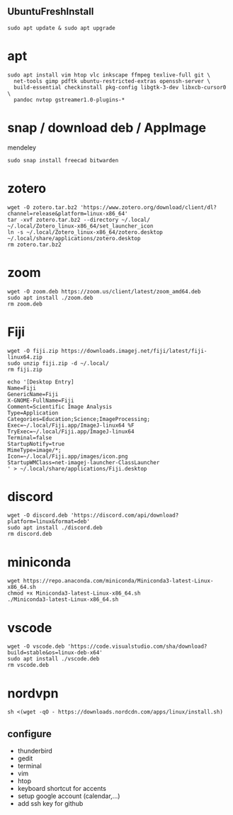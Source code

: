 ## UbuntuFreshInstall
```
sudo apt update & sudo apt upgrade
```
# apt

```
sudo apt install vim htop vlc inkscape ffmpeg texlive-full git \
  net-tools gimp pdftk ubuntu-restricted-extras openssh-server \
  build-essential checkinstall pkg-config libgtk-3-dev libxcb-cursor0 \
  pandoc nvtop gstreamer1.0-plugins-*
```

# snap / download deb / AppImage
mendeley

```
sudo snap install freecad bitwarden
```

# zotero

```
wget -O zotero.tar.bz2 'https://www.zotero.org/download/client/dl?channel=release&platform=linux-x86_64'
tar -xvf zotero.tar.bz2 --directory ~/.local/
~/.local/Zotero_linux-x86_64/set_launcher_icon
ln -s ~/.local/Zotero_linux-x86_64/zotero.desktop ~/.local/share/applications/zotero.desktop
rm zotero.tar.bz2
```

# zoom
```
wget -O zoom.deb https://zoom.us/client/latest/zoom_amd64.deb
sudo apt install ./zoom.deb
rm zoom.deb
```

# Fiji
```
wget -O fiji.zip https://downloads.imagej.net/fiji/latest/fiji-linux64.zip
sudo unzip fiji.zip -d ~/.local/
rm fiji.zip

echo '[Desktop Entry]
Name=Fiji
GenericName=Fiji
X-GNOME-FullName=Fiji
Comment=Scientific Image Analysis
Type=Application
Categories=Education;Science;ImageProcessing;
Exec=~/.local/Fiji.app/ImageJ-linux64 %F
TryExec=~/.local/Fiji.app/ImageJ-linux64
Terminal=false
StartupNotify=true
MimeType=image/*;
Icon=~/.local/Fiji.app/images/icon.png
StartupWMClass=net-imagej-launcher-ClassLauncher
' > ~/.local/share/applications/Fiji.desktop
```

# discord
```
wget -O discord.deb 'https://discord.com/api/download?platform=linux&format=deb'
sudo apt install ./discord.deb
rm discord.deb
```

# miniconda
```
wget https://repo.anaconda.com/miniconda/Miniconda3-latest-Linux-x86_64.sh
chmod +x Miniconda3-latest-Linux-x86_64.sh
./Miniconda3-latest-Linux-x86_64.sh
```

# vscode
```
wget -O vscode.deb 'https://code.visualstudio.com/sha/download?build=stable&os=linux-deb-x64'
sudo apt install ./vscode.deb
rm vscode.deb
```

# nordvpn
```
sh <(wget -qO - https://downloads.nordcdn.com/apps/linux/install.sh)
```

## configure
- thunderbird
- gedit 
- terminal
- vim
- htop
- keyboard shortcut for accents
- setup google account (calendar,...)
- add ssh key for github

